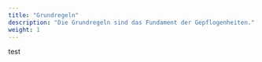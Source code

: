 ```yaml
---
title: "Grundregeln"
description: "Die Grundregeln sind das Fundament der Gepflogenheiten."
weight: 1
---
```


test
